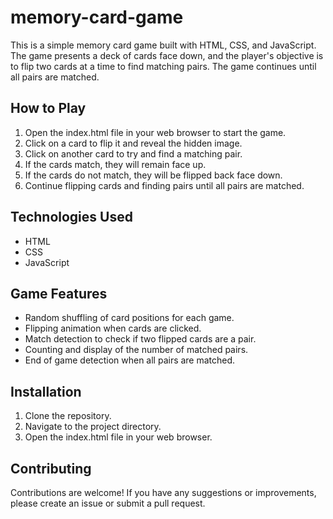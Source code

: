 # memory-card-game

This is a simple memory card game built with HTML, CSS, and JavaScript. The game presents a deck of cards face down, and the player's objective is to flip two cards at a time to find matching pairs. The game continues until all pairs are matched.

## How to Play

1. Open the index.html file in your web browser to start the game.
2. Click on a card to flip it and reveal the hidden image.
3. Click on another card to try and find a matching pair.
4. If the cards match, they will remain face up.
5. If the cards do not match, they will be flipped back face down.
6. Continue flipping cards and finding pairs until all pairs are matched.

## Technologies Used

- HTML
- CSS
- JavaScript

## Game Features

- Random shuffling of card positions for each game.
- Flipping animation when cards are clicked.
- Match detection to check if two flipped cards are a pair.
- Counting and display of the number of matched pairs.
- End of game detection when all pairs are matched.

## Installation

1. Clone the repository.
2. Navigate to the project directory.
3. Open the index.html file in your web browser.

## Contributing

Contributions are welcome! If you have any suggestions or improvements, please create an issue or submit a pull request.
